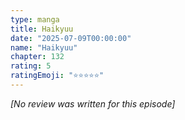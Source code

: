 ```yaml
---
type: manga
title: Haikyuu
date: "2025-07-09T00:00:00"
name: "Haikyuu"
chapter: 132
rating: 5
ratingEmoji: "⭐️⭐️⭐️⭐️⭐️"
---
```


_[No review was written for this episode]_